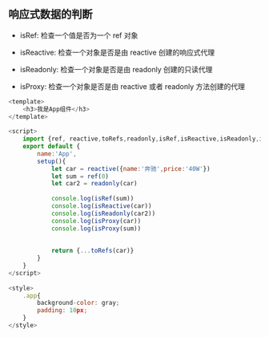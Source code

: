## 响应式数据的判断

- isRef: 检查一个值是否为一个 ref 对象

- isReactive: 检查一个对象是否是由 reactive 创建的响应式代理

- isReadonly: 检查一个对象是否是由 readonly 创建的只读代理

- isProxy: 检查一个对象是否是由 reactive 或者 readonly 方法创建的代理

```javascript
<template>
    <h3>我是App组件</h3>
</template>
​
<script>
    import {ref, reactive,toRefs,readonly,isRef,isReactive,isReadonly,isProxy } from 'vue'
    export default {
        name:'App',
        setup(){
            let car = reactive({name:'奔驰',price:'40W'})
            let sum = ref(0)
            let car2 = readonly(car)
​
            console.log(isRef(sum))
            console.log(isReactive(car))
            console.log(isReadonly(car2))
            console.log(isProxy(car))
            console.log(isProxy(sum))
​
            
            return {...toRefs(car)}
        }
    }
</script>
​
<style>
    .app{
        background-color: gray;
        padding: 10px;
    }
</style>
```